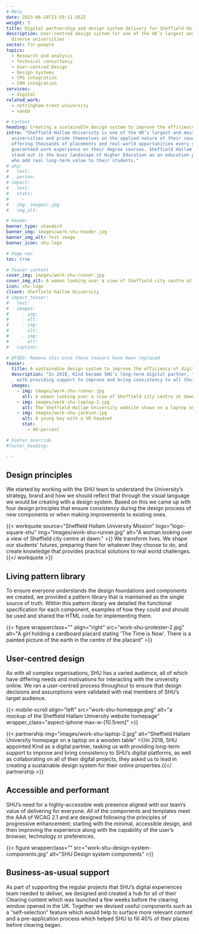 ```yaml
---
# Meta
date: 2023-06-28T13:59:11.952Z
weight: 5
title: Digital partnership and design system delivery for Sheffield Hallam University
description: User-centred design system for one of the UK’s largest and most
  diverse universities
sector: for-people
topics:
  - Research and analysis
  - Technical consultancy
  - User-centred Design
  - Design Systems
  - CMS integration
  - CRM integration
services:
  - digital
related_work:
  - nottingham-trent-university
  - vanda

# Content
heading: Creating a sustainable design system to improve the efficiency of digital projects
intro: "Sheffield Hallam University is one of the UK’s largest and most diverse
  universities and pride themselves on the applied nature of their courses,
  offering thousands of placements and real-world opportunities every year with
  guaranteed work experience on their degree courses. Sheffield Hallam wanted to
  stand out in the busy landscape of Higher Education as an education provider
  who add real long-term value to their students."
# why:
#   text: 
#   person: 
# impact:
#   text: 
#   stats:
#     - 
#   img: images/.jpg
#   img_alt: 

# Header
banner_type: standard
banner_img: images/work-shu-header.jpg
banner_img_alt: Test image
banner_icon: shu-logo

# Page nav
toc: true

# Teaser content
cover_img: images/work-shu-runner.jpg
cover_img_alt: A woman looking over a view of Sheffield city centre at dawn
icon: shu-logo
client: Sheffield Hallam University
# impact_teaser:
#   text: 
#   images:
#     - img: 
#       alt: 
#     - img: 
#       alt: 
#     - img: 
#       alt: 
#   caption: 

# @TODO: Remove this once these teasers have been replaced
teaser:
  title: A sustainable design system to improve the efficiency of digital projects
  description: "In 2018, Kind became SHU’s long-term digital partner, tasked
    with providing support to improve and bring consistency to all their digital platforms"
  images:
    - img: images/work-shu-runner.jpg
      alt: A woman looking over a view of Sheffield city centre at dawn.
    - img: images/work-shu-laptop-2.jpg
      alt: The Sheffield Hallam University website shown on a laptop on a wooden table
    - img: images/work-shu-jackson.jpg
      alt: A young boy with a VR headset
      stat:
        - 40-percent

# Footer override
#footer_heading:

---
```


<!-- Text left -->
<div class="w-full grid grid-cols-12 gap-x-2.5 gap-y-6 lg:gap-6 xl:gap-8">
  <div class="prose col-span-full lg:col-span-8">

  ## Design principles

  We started by working with the SHU team to understand the University’s strategy, brand and how we should reflect that through the visual language we would be creating with a design system. Based on this we came up with four design principles that ensure consistency during the design process of new components or when making improvements to existing ones.

  </div>
</div>

{{< workquote source="Sheffield Hallam University Mission" logo="logo-square-shu" img="images/work-shu-runner.jpg" alt="A woman looking over a view of Sheffield city centre at dawn." >}}
We transform lives. We shape our students’ futures, preparing them for whatever they choose to do, and create knowledge that provides practical solutions to real world challenges.
{{</ workquote >}}

<!-- Text right -->
<div class="w-full grid grid-cols-12 gap-x-2.5 gap-y-6 lg:gap-6 xl:gap-8">
  <div class="prose col-span-full lg:col-span-8 lg:col-start-5">

  ## Living pattern library

  To ensure everyone understands the design foundations and components we created, we provided a pattern library that is maintained as the single source of truth. Within this pattern library we detailed the functional specification for each component, examples of how they could and should be used and shared the HTML code for implementing them.

  </div>
</div>


{{< figure wrapperclass="" align="right" src="work-shu-protester-2.jpg" alt="A girl holding a cardboard placard stating 'The Time is Now'. There is a painted picture of the earth in the centre of the placard" >}}





<!-- Text left -->
<div class="w-full grid grid-cols-12 gap-x-2.5 gap-y-6 lg:gap-6 xl:gap-8">
  <div class="prose col-span-full lg:col-span-8">

  ## User-centred design

  As with all complex organisations, SHU has a varied audience, all of which have differing needs and motivations for interacting with the university online. We ran a user-centred process throughout to ensure that design decisions and assumptions were validated with real members of SHU’s target audience. 

  </div>

</div>

{{< mobile-scroll align="left" src="work-shu-homepage.png" alt="a mockup of the Sheffield Hallam University website homepage" wrapper_class="aspect-iphone max-w-[10.5rem]" >}}


{{< partnership img="images/work-shu-laptop-2.jpg" alt="Sheffield Hallam University homepage on a laptop on a wooden table" >}}In 2018, SHU appointed Kind as a digital partner, tasking us
  with providing long-term support to improve and bring consistency to SHU’s
  digital platforms, as well as collaborating on all of their digital projects,
  they asked us to lead in creating a sustainable design system for their online properties.{{</ partnership >}}


<!-- Text right -->
<div class="w-full grid grid-cols-12 gap-x-2.5 gap-y-6 lg:gap-6 xl:gap-8">
  <div class="prose col-span-full lg:col-span-8 lg:col-start-5">

  ## Accessible and performant

  SHU’s need for a highly-accessible web presence aligned with our team’s value of delivering for everyone. All of the components and templates meet the AAA of WCAG 2.1 and are designed following the principles of progressive enhancement; starting with the minimal, accessible design, and then improving the experience along with the capability of the user’s browser, technology or preferences.

  </div>
</div>


{{< figure wrapperclass="" src="work-shu-design-system-components.jpg" alt="SHU Design system components" >}}
<!-- Text right -->
<div class="w-full grid grid-cols-12 gap-x-2.5 gap-y-6 lg:gap-6 xl:gap-8">
  <div class="prose col-span-full lg:col-span-8 lg:col-start-5">

  ## Business-as-usual support

  As part of supporting the regular projects that SHU’s digital experiences team needed to deliver, we designed and created a hub for all of their Clearing content which was launched a few weeks before the clearing window opened in the UK. Together we devised useful components such as a “self-selection” feature which would help to surface more relevant content and a pre-application process which helped SHU to fill 40% of their places before clearing began.

  </div>
</div>